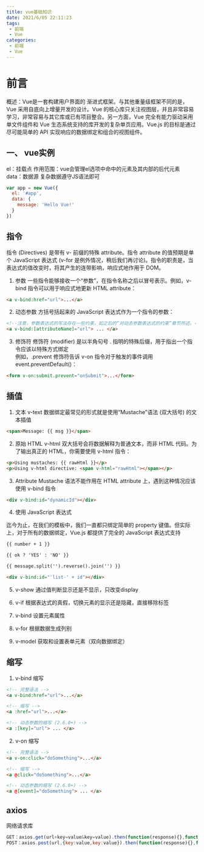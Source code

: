 ```yaml
---
title: vue基础知识
date: 2021/6/05 22:11:23
tags: 
 - 前端
 - Vue
categories: 
 - 前端
 - Vue
---
```


# 前言

概述：Vue是一套构建用户界面的 渐进式框架。与其他重量级框架不同的是，Vue 采用自底向上增量开发的设计。Vue 的核心库只关注视图层，并且非常容易学习，非常容易与其它库或已有项目整合。另一方面，Vue 完全有能力驱动采用单文件组件和 Vue 生态系统支持的库开发的复杂单页应用。Vue.js 的目标是通过尽可能简单的 API 实现响应的数据绑定和组合的视图组件。
<!-- more -->
## 一、 vue实例

el：挂载点
作用范围：vue会管理el选项中命中的元素及其内部的后代元素
data：数据源
复杂数据遵守JS语法即可

```js
var app = new Vue({
  el: '#app',
  data: {
    message: 'Hello Vue!'
  }
})
```

## 指令

指令 (Directives) 是带有 v- 前缀的特殊 attribute。指令 attribute 的值预期是单个 JavaScript 表达式 (v-for 是例外情况，稍后我们再讨论)。指令的职责是，当表达式的值改变时，将其产生的连带影响，响应式地作用于 DOM。

1. 参数
一些指令能够接收一个“参数”，在指令名称之后以冒号表示。例如，v-bind 指令可以用于响应式地更新 HTML attribute：

```HTMl
<a v-bind:href="url">...</a>
```

2. 动态参数
方括号括起来的 JavaScript 表达式作为一个指令的参数：

```HTML
<!--注意，参数表达式的写法存在一些约束，如之后的“对动态参数表达式的约束”章节所述。-->
<a v-bind:[attributeName]="url"> ... </a>
```

3. 修饰符
修饰符 (modifier) 是以半角句号 . 指明的特殊后缀，用于指出一个指令应该以特殊方式绑定  
例如，.prevent 修饰符告诉 v-on 指令对于触发的事件调用 event.preventDefault()：

```HTML
<form v-on:submit.prevent="onSubmit">...</form>
```

## 插值

1. 文本 v-text
    数据绑定最常见的形式就是使用“Mustache”语法 (双大括号) 的文本插值

```HTML
<span>Message: {{ msg }}</span>
```

2. 原始 HTML v-html
双大括号会将数据解释为普通文本，而非 HTML 代码。为了输出真正的 HTML，你需要使用 v-html 指令：

```HTML
<p>Using mustaches: {{ rawHtml }}</p>
<p>Using v-html directive: <span v-html="rawHtml"></span></p>
```

3. Attribute
Mustache 语法不能作用在 HTML attribute 上，遇到这种情况应该使用 v-bind 指令

```HTML
<div v-bind:id="dynamicId"></div>
```

4. 使用 JavaScript 表达式

迄今为止，在我们的模板中，我们一直都只绑定简单的 property 键值。但实际上，对于所有的数据绑定，Vue.js 都提供了完全的 JavaScript 表达式支持

```HTML
{{ number + 1 }}

{{ ok ? 'YES' : 'NO' }}

{{ message.split('').reverse().join('') }}

<div v-bind:id="'list-' + id"></div>
```

5. v-show
通过值判断显示还是不显示，只改变display

6. v-if
根据表达式的真假，切换元素的显示还是隐藏，直接移除标签

7. v-bind
设置元素属性

8. v-for
根据数据生成列别

9. v-model
获取和设置表单元素（双向数据绑定）

## 缩写

1. v-bind 缩写

```HTML
<!-- 完整语法 -->
<a v-bind:href="url">...</a>

<!-- 缩写 -->
<a :href="url">...</a>

<!-- 动态参数的缩写 (2.6.0+) -->
<a :[key]="url"> ... </a>
```

2. v-on 缩写

```HTML
<!-- 完整语法 -->
<a v-on:click="doSomething">...</a>

<!-- 缩写 -->
<a @click="doSomething">...</a>

<!-- 动态参数的缩写 (2.6.0+) -->
<a @[event]="doSomething"> ... </a>
```

## axios

网络请求库

``` js
GET：axios.get(url+key=value&key=value).then(function(response){},function(error){})
POST：axios.post(url,{key:value,key:value}).then(function(response){},function(error){})
```
